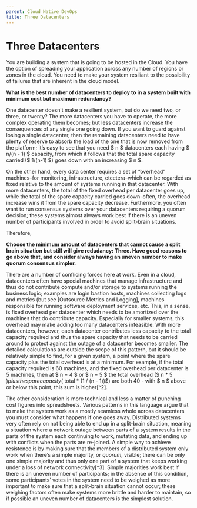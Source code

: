 ```yaml
---
parent: Cloud Native DevOps
title: Three Datacenters
---
```

Three Datacenters
===

You are building a system that is going to be hosted in the Cloud.  You have the option of spreading your application across any number of regions or zones in the cloud. You need to make your system resiliant to the possibility of failures that are inherent in the cloud model.

**What is the best number of datacenters to deploy to in a system built with minimum cost but maximum redundancy?**

One datacenter doesn’t make a resilient system, but do we need two, or three, or twenty? The more datacenters you have to operate, the more complex operating them becomes; but less datacenters increase the consequences of any single one going down. If you want to guard against losing a single datacenter, then the remaining datacenters need to have plenty of reserve to absorb the load of the one that is now removed from the platform; it’s easy to see that you need $ n $ datacenters each having $ n/(n - 1) $ capacity, from which it follows that the total spare capacity carried ($ 1/(n-1) $) goes down with an increasing $ n $.

On the other hand, every data center requires a set of “overhead” machines–for monitoring, infrastructure, etcetera–which can be regarded
as fixed relative to the amount of systems running in that datacenter. With more datacenters, the total of the fixed overhead per datacenter goes up, while the total of the spare capacity carried goes down–often, the overhead increase wins it from the spare capacity decrease. Furthermore, you often want to run consensus systems over your datacenters requiring a quorum decision; these systems almost always work best if there is an uneven number of participants involved in order to avoid split-brain situations.

Therefore,

**Choose the minimum amount of datacenters that cannot cause a split brain situation but still will give redudancy: Three. Have good reasons to go above that, and consider always having an uneven number to make quorum consensus simpler.**

There are a number of conflicing forces here at work. Even in a cloud, datacenters often have special machines that manage infrastructure and thus do not contribute compute and/or storage to systems running the business logic; examples are login bastion hosts, machines collecting logs and metrics (but see [Outsource Metrics and Logging], machines responsible for running software deployment services, etc. This, in a sense, is fixed overhead per datacenter which needs to be amortized over the machines that do contribute capacity. Especially for smaller systems, this overhead may make adding too many datacenters infeasible. With more datacenters, however, each datacenter contributes less capacity to the total capacity required and thus the spare capacity that needs to be carried around to protect against the outage of a datacenter becomes smaller. The detailed calculations are outside the scope of this pattern, but it should be relatively simple to find, for a given system, a point where the spare capacity plus the total overhead is at a minimum. For example, if the total capacity required is 60 machines, and the fixed overhead per datacenter is 5 machines, then at $ n = 4 $ or $ n = 5 $ the total overhead ($ n * 5 $) plus the spare capacity ($ total * (1 / (n - 1))$) are both 40 - with $ n $ above or below this point, this sum is higher[^2].

The other consideration is more technical and less a matter of punching cost figures into spreadsheets. Various patterns in this language argue that to make the system work as a mostly seamless whole across datacenters you must consider what happens if one goes away. Distributed systems very often rely on not being able to end up in a split-brain situation, meaning a situation where a network outage between parts of a system results in the parts of the system each continuing to work, mutating data, and ending up with conflicts when the parts are re-joined. A simple way to achieve resistence is by making sure that the members of a distributed system only work when there’s a simple majority, or *quorum*, visible; there can be only one simple majority and thus only one part of a system that keeps working under a loss of network connectivity[^3]. Simple majorities work best if there is an uneven number of participants; in the absence of this condition, some participants’ votes in the system need to be weighed as more important to make sure that a split-brain situation cannot occur; these weighing factors often make systems more brittle and harder to maintain, so if possible an uneven number of datacenters is the simplest solution.
